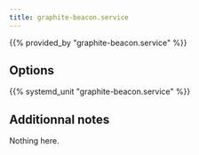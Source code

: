 ```yaml
---
title: graphite-beacon.service
---
```


{{% provided_by "graphite-beacon.service" %}}

## Options

{{% systemd_unit "graphite-beacon.service" %}}

## Additionnal notes

Nothing here.